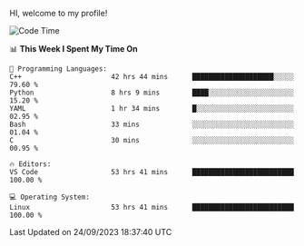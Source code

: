 HI, welcome to my profile!
<!--START_SECTION:waka-->
![Code Time](http://img.shields.io/badge/Code%20Time-1%2C501%20hrs%2024%20mins-blue)

📊 **This Week I Spent My Time On** 

```text
💬 Programming Languages: 
C++                      42 hrs 44 mins      ████████████████████░░░░░   79.60 % 
Python                   8 hrs 9 mins        ████░░░░░░░░░░░░░░░░░░░░░   15.20 % 
YAML                     1 hr 34 mins        █░░░░░░░░░░░░░░░░░░░░░░░░   02.95 % 
Bash                     33 mins             ░░░░░░░░░░░░░░░░░░░░░░░░░   01.04 % 
C                        30 mins             ░░░░░░░░░░░░░░░░░░░░░░░░░   00.95 % 

🔥 Editors: 
VS Code                  53 hrs 41 mins      █████████████████████████   100.00 % 

💻 Operating System: 
Linux                    53 hrs 41 mins      █████████████████████████   100.00 % 
```


 Last Updated on 24/09/2023 18:37:40 UTC
<!--END_SECTION:waka-->
